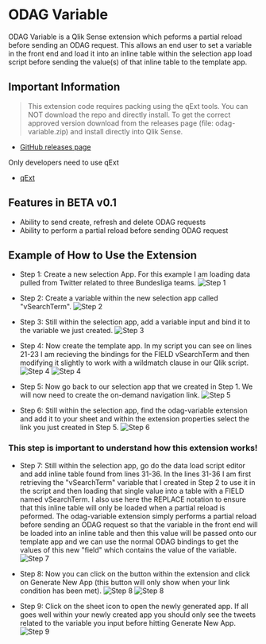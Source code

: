 # ODAG Variable

ODAG Variable is a Qlik Sense extension which peforms a partial reload before sending an ODAG request. This allows an end user to set a variable in the front end and load it into an inline table within the selection app load script before sending the value(s) of that inline table to the template app.

## Important Information
>This extension code requires packing using the qExt tools. You can NOT download the repo and directly install. To get the correct approved version download from the releases page (file: odag-variable.zip) and install directly into Qlik Sense.

* [GitHub releases page](https://github.com/rileymd88/odag-variable/releases)

Only developers need to use qExt
* [qExt](https://github.com/axisgroup/qExt)

## Features in BETA v0.1
* Ability to send create, refresh and delete ODAG requests
* Ability to perform a partial reload before sending ODAG request

## Example of How to Use the Extension
* Step 1: Create a new selection App. For this example I am loading data pulled from Twitter related to three Bundesliga teams.
![Step 1](https://raw.githubusercontent.com/rileymd88/data/master/odag-variable/Step1.png)

* Step 2: Create a variable within the new selection app called "vSearchTerm".
![Step 2](https://raw.githubusercontent.com/rileymd88/data/master/odag-variable/Step2.png)

* Step 3: Still within the selection app, add a variable input and bind it to the variable we just created.
![Step 3](https://raw.githubusercontent.com/rileymd88/data/master/odag-variable/Step3.png)

* Step 4: Now create the template app. In my script you can see on lines 21-23 I am recieving the bindings for the FIELD vSearchTerm and then modifying it slightly to work with a wildmatch clause in our Qlik script.
![Step 4](https://raw.githubusercontent.com/rileymd88/data/master/odag-variable/Step4.png)
![Step 4](https://raw.githubusercontent.com/rileymd88/data/master/odag-variable/Step5.png)

* Step 5: Now go back to our selection app that we created in Step 1. We will now need to create the on-demand navigation link.
![Step 5](https://raw.githubusercontent.com/rileymd88/data/master/odag-variable/Step6.png)

* Step 6: Still within the selection app, find the odag-variable extension and add it to your sheet and within the extension properties select the link you just created in Step 5.
![Step 6](https://raw.githubusercontent.com/rileymd88/data/master/odag-variable/Step7.png)

### This step is important to understand how this extension works!
* Step 7: Still within the selection app, go do the data load script editor and add inline table found from lines 31-36. In the lines 31-36 I am first retrieving the "vSearchTerm" variable that I created in Step 2 to use it in the script and then loading that single value into a table with a FIELD named vSearchTerm. I also use here the REPLACE notation to ensure that this inline table will only be loaded when a partial reload is peformed. The odag-variable extension simply performs a partial reload before sending an ODAG request so that the variable in the front end will be loaded into an inline table and then this value will be passed onto our template app and we can use the normal ODAG bindings to get the values of this new "field" which contains the value of the variable.
![Step 7](https://raw.githubusercontent.com/rileymd88/data/master/odag-variable/Step8.png)

* Step 8: Now you can click on the button within the extension and click on Generate New App (this button will only show when your link condition has been met).
![Step 8](https://raw.githubusercontent.com/rileymd88/data/master/odag-variable/Step9.png)
![Step 8](https://raw.githubusercontent.com/rileymd88/data/master/odag-variable/Step10.png)

* Step 9: Click on the sheet icon to open the newly generated app. If all goes well within your newly created app you should only see the tweets related to the variable you input before hitting Generate New App.
![Step 9](https://raw.githubusercontent.com/rileymd88/data/master/odag-variable/Step11.png)




